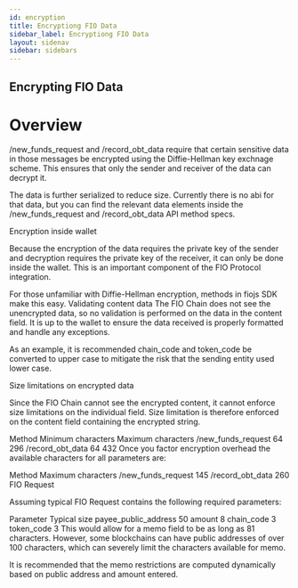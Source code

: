 ```yaml
---
id: encryption
title: Encryptiong FIO Data
sidebar_label: Encryptiong FIO Data
layout: sidenav
sidebar: sidebars
---
```


## Encrypting FIO Data

# Overview

/new_funds_request and /record_obt_data require that certain sensitive data in those messages be encrypted using the Diffie-Hellman key exchnage scheme. This ensures that only the sender and receiver of the data can decrypt it.

The data is further serialized to reduce size. Currently there is no abi for that data, but you can find the relevant data elements inside the /new_funds_request and /record_obt_data API method specs.

Encryption inside wallet

Because the encryption of the data requires the private key of the sender and decryption requires the private key of the receiver, it can only be done inside the wallet. This is an important component of the FIO Protocol integration.

For those unfamiliar with Diffie-Hellman encryption, methods in fiojs SDK make this easy.
Validating content data
The FIO Chain does not see the unencrypted data, so no validation is performed on the data in the content field. It is up to the wallet to ensure the data received is properly formatted and handle any exceptions.

As an example, it is recommended chain_code and token_code be converted to upper case to mitigate the risk that the sending entity used lower case.

Size limitations on encrypted data

Since the FIO Chain cannot see the encrypted content, it cannot enforce size limitations on the individual field. Size limitation is therefore enforced on the content field containing the encrypted string.

Method	Minimum characters	Maximum characters
/new_funds_request	64	296
/record_obt_data	64	432
Once you factor encryption overhead the available characters for all parameters are:

Method	Maximum characters
/new_funds_request	145
/record_obt_data	260
FIO Request

Assuming typical FIO Request contains the following required parameters:

Parameter	Typical size
payee_public_address	50
amount	8
chain_code	3
token_code	3
This would allow for a memo field to be as long as 81 characters. However, some blockchains can have public addresses of over 100 characters, which can severely limit the characters available for memo.

It is recommended that the memo restrictions are computed dynamically based on public address and amount entered.

